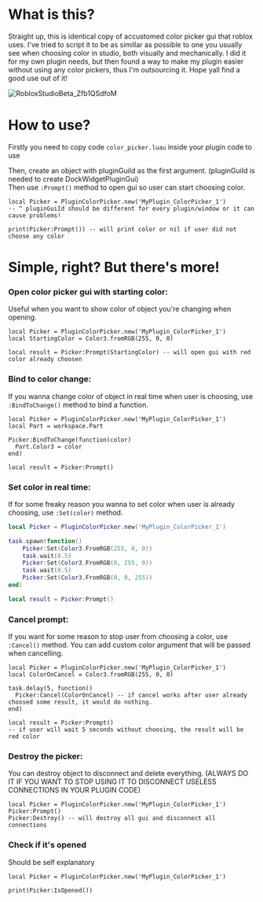 # What is this?
Straight up, this is identical copy of accustomed color picker gui that roblox uses. I've tried to script it to be as simillar as possible to one you usually see when choosing color in studio, both visually and mechanically. I did it for my own plugin needs, but then found a way to make my plugin easier without using any color pickers, thus I'm outsourcing it. Hope yall find a good use out of it!

![RobloxStudioBeta_Zfb1QSdfoM](https://github.com/user-attachments/assets/a770a952-c545-448f-a81d-f654df176e11)

# How to use?

Firstly you need to copy code `color_picker.luau` inside your plugin code to use

Then, create an object with pluginGuiId as the first argument. (pluginGuiId is needed to create DockWidgetPluginGui)\
Then use `:Prompt()` method to open gui so user can start choosing color.

```luau
local Picker = PluginColorPicker.new('MyPlugin_ColorPicker_1')
-- ^ pluginGuiId should be different for every plugin/window or it can cause problems!

print(Picker:Prompt()) -- will print color or nil if user did not choose any color
```
# Simple, right? But there's more!

### Open color picker gui with starting color:
Useful when you want to show color of object you're changing when opening.
```luau
local Picker = PluginColorPicker.new('MyPlugin_ColorPicker_1')
local StartingColor = Color3.fromRGB(255, 0, 0)

local result = Picker:Prompt(StartingColor) -- will open gui with red color already choosen
```

### Bind to color change:
If you wanna change color of object in real time when user is choosing, use `:BindToChange()` method to bind a function.
```luau
local Picker = PluginColorPicker.new('MyPlugin_ColorPicker_1')
local Part = workspace.Part

Picker:BindToChange(function(color)
  Part.Color3 = color
end)

local result = Picker:Prompt()
```

### Set color in real time:
If for some freaky reason you wanna to set color when user is already choosing, use `:Set(color)` method.
```lua
local Picker = PluginColorPicker.new('MyPlugin_ColorPicker_1')

task.spawn(function()
	Picker:Set(Color3.FromRGB(255, 0, 0))
	task.wait(0.5)
	Picker:Set(Color3.FromRGB(0, 255, 0))
	task.wait(0.5)
	Picker:Set(Color3.FromRGB(0, 0, 255))
end)

local result = Picker:Prompt()
```

### Cancel prompt:
If you want for some reason to stop user from choosing a color, use `:Cancel()` method. You can add custom color argument that will be passed when cancelling.
```luau
local Picker = PluginColorPicker.new('MyPlugin_ColorPicker_1')
local ColorOnCancel = Color3.fromRGB(255, 0, 0)

task.delay(5, function()
  Picker:Cancel(ColorOnCancel) -- if cancel works after user already choosed some result, it would do nothing.
end)

local result = Picker:Prompt()
-- if user will wait 5 seconds without choosing, the result will be red color
```

### Destroy the picker:
You can destroy object to disconnect and delete everything. (ALWAYS DO IT IF YOU WANT TO STOP USING IT TO DISCONNECT USELESS CONNECTIONS IN YOUR PLUGIN CODE)
```luau
local Picker = PluginColorPicker.new('MyPlugin_ColorPicker_1')
Picker:Prompt()
Picker:Destroy() -- will destroy all gui and disconnect all connections
```

### Check if it's opened
Should be self explanatory
```luau
local Picker = PluginColorPicker.new('MyPlugin_ColorPicker_1')

print(Picker:IsOpened())
```


